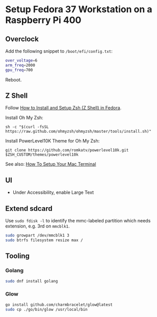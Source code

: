 # Setup Fedora 37 Workstation on a Raspberry Pi 400

## Overclock

Add the following snippet to `/boot/efi/config.txt`:

```bash
over_voltage=6
arm_freq=2000
gpu_freq=700
```

Reboot.

## Z Shell 

Follow [How to Install and Setup Zsh (Z Shell) in Fedora](https://www.tecmint.com/install-zsh-shell-in-fedora/).

Install Oh My Zsh:

`sh -c "$(curl -fsSL https://raw.github.com/ohmyzsh/ohmyzsh/master/tools/install.sh)"`

Install PowerLevel10K Theme for Oh My Zsh:

`git clone https://github.com/romkatv/powerlevel10k.git $ZSH_CUSTOM/themes/powerlevel10k`

See also: [How To Setup Your Mac Terminal](https://www.josean.com/posts/terminal-setup)

## UI 

- Under Accessibility, enable Large Text

## Extend sdcard

Use `sudo fdisk -l` to identify the mmc-labeled partition which needs extension, e.g. 3rd on `mmcblk1`.

```bash 
sudo growpart /dev/mmcblk1 3
sudo btrfs filesystem resize max /
```

## Tooling

### Golang

```bash
sudo dnf install golang
```

### Glow

```bash
go install github.com/charmbracelet/glow@latest
sudo cp ./go/bin/glow /usr/local/bin
``` 
